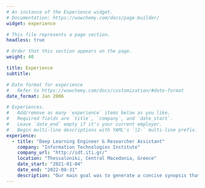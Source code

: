 ```yaml
---
# An instance of the Experience widget.
# Documentation: https://wowchemy.com/docs/page-builder/
widget: experience

# This file represents a page section.
headless: true

# Order that this section appears on the page.
weight: 40

title: Experience
subtitle:

# Date format for experience
#   Refer to https://wowchemy.com/docs/customization/#date-format
date_format: Jan 2006

# Experiences.
#   Add/remove as many `experience` items below as you like.
#   Required fields are `title`, `company`, and `date_start`.
#   Leave `date_end` empty if it's your current employer.
#   Begin multi-line descriptions with YAML's `|2-` multi-line prefix.
experience:
  - title: "Deep Learning Engineer & Researcher Assistant"
    company: "Information Technologies Institute"
    company_url: "http://idt.iti.gr/"
    location: "Thessaloniki, Central Macedonia, Greece"
    date_start: "2021-01-04"
    date_end: "2022-08-31"
    description: "Our main goal was to generate a concise synopsis that conveys the important parts of a full-length video automatically, either in a supervised or an unsupervised way. More precisely, using an Encoder-Decoder architecture we were trying to model the temporal dependency among video frames and learn how to estimate frames’ importance. At first, we were mostly using Recurrent Architectures, like vanilla RNNs and LSTMs, and Generative Adversarial Networks (GANs), where an LSTM-based VAE (Generator) tries to confuse the Discriminator about the originality of the produced summaries. Despite the success of these architectures, problems like limited parallelization and challenging training, led us in exploring Attention Mechanisms and Transformers models for our ongoing works. Finally, all our developments are open-source and based on PyTorch."
---
```


